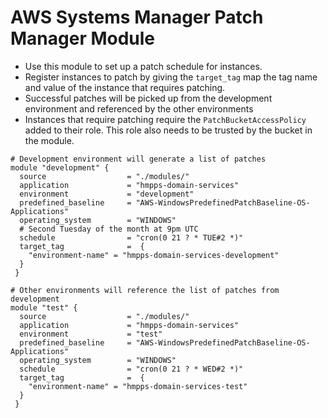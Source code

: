 # AWS Systems Manager Patch Manager Module

- Use this module to set up a patch schedule for instances.
- Register instances to patch by giving the `target_tag` map the tag name and value of the instance that requires patching.
- Successful patches will be picked up from the development environment and referenced by the other environments
- Instances that require patching require the `PatchBucketAccessPolicy` added to their role. This role also needs to be trusted by the bucket in the module.

```hcl
# Development environment will generate a list of patches
module "development" {
  source                  = "./modules/"
  application             = "hmpps-domain-services"
  environment             = "development"
  predefined_baseline     = "AWS-WindowsPredefinedPatchBaseline-OS-Applications"
  operating_system        = "WINDOWS"
  # Second Tuesday of the month at 9pm UTC
  schedule                = "cron(0 21 ? * TUE#2 *)"
  target_tag              =  {
    "environment-name" = "hmpps-domain-services-development"
  }
 }

# Other environments will reference the list of patches from development
module "test" {
  source                  = "./modules/"
  application             = "hmpps-domain-services"
  environment             = "test"
  predefined_baseline     = "AWS-WindowsPredefinedPatchBaseline-OS-Applications"
  operating_system        = "WINDOWS"  
  schedule                = "cron(0 21 ? * WED#2 *)"
  target_tag              =  {
    "environment-name" = "hmpps-domain-services-test"
  }
 }
```